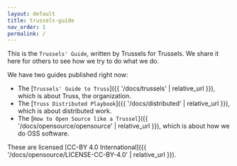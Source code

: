 ```yaml
---
layout: default
title: trussels-guide
nav_order: 1
permalink: /
---
```


<section markdown="1">

This is the `Trussels' Guide`, written by Trussels for Trussels. We share it here for others to see how we try to do what we do.

We have two guides published right now:

* The [`Trussels' Guide to Truss`]({{ '/docs/trussels' | relative_url }}), which is about Truss, the organization.
* The [`Truss Distributed Playbook`]({{ '/docs/distributed' | relative_url }}), which is about distributed work.
* The [`How to Open Source like a Trussel`]({{ '/docs/opensource/opensource' | relative_url }}), which is about how we do OSS software.

These are licensed [CC-BY 4.0 International]({{ '/docs/opensource/LICENSE-CC-BY-4.0' | relative_url }}).

</section>
